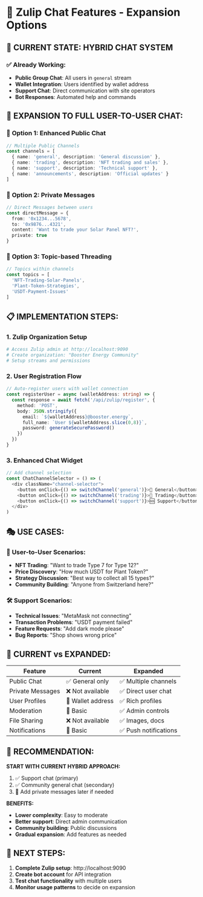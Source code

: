 # 💬 Zulip Chat Features - Expansion Options

## 🎯 CURRENT STATE: HYBRID CHAT SYSTEM

### ✅ **Already Working:**
- **Public Group Chat**: All users in `general` stream
- **Wallet Integration**: Users identified by wallet address
- **Support Chat**: Direct communication with site operators
- **Bot Responses**: Automated help and commands

## 🚀 **EXPANSION TO FULL USER-TO-USER CHAT:**

### 🔧 **Option 1: Enhanced Public Chat**
```typescript
// Multiple Public Channels
const channels = [
  { name: 'general', description: 'General discussion' },
  { name: 'trading', description: 'NFT trading and sales' },
  { name: 'support', description: 'Technical support' },
  { name: 'announcements', description: 'Official updates' }
]
```

### 🔧 **Option 2: Private Messages**
```typescript
// Direct Messages between users
const directMessage = {
  from: '0x1234...5678',
  to: '0x9876...4321',
  content: 'Want to trade your Solar Panel NFT?',
  private: true
}
```

### 🔧 **Option 3: Topic-based Threading**
```typescript
// Topics within channels
const topics = [
  'NFT-Trading-Solar-Panels',
  'Plant-Token-Strategies',
  'USDT-Payment-Issues'
]
```

## 📋 **IMPLEMENTATION STEPS:**

### 1. **Zulip Organization Setup**
```bash
# Access Zulip admin at http://localhost:9090
# Create organization: "Booster Energy Community"
# Setup streams and permissions
```

### 2. **User Registration Flow**
```typescript
// Auto-register users with wallet connection
const registerUser = async (walletAddress: string) => {
  const response = await fetch('/api/zulip/register', {
    method: 'POST',
    body: JSON.stringify({
      email: `${walletAddress}@booster.energy`,
      full_name: `User ${walletAddress.slice(0,8)}`,
      password: generateSecurePassword()
    })
  })
}
```

### 3. **Enhanced Chat Widget**
```typescript
// Add channel selection
const ChatChannelSelector = () => (
  <div className="channel-selector">
    <button onClick={() => switchChannel('general')}>💬 General</button>
    <button onClick={() => switchChannel('trading')}>🔄 Trading</button>
    <button onClick={() => switchChannel('support')}>🆘 Support</button>
  </div>
)
```

## 🎭 **USE CASES:**

### 🤝 **User-to-User Scenarios:**
- **NFT Trading**: "Want to trade Type 7 for Type 12?"
- **Price Discovery**: "How much USDT for Plant Token?"
- **Strategy Discussion**: "Best way to collect all 15 types?"
- **Community Building**: "Anyone from Switzerland here?"

### 🛠️ **Support Scenarios:**
- **Technical Issues**: "MetaMask not connecting"
- **Transaction Problems**: "USDT payment failed"
- **Feature Requests**: "Add dark mode please"
- **Bug Reports**: "Shop shows wrong price"

## 🔄 **CURRENT vs EXPANDED:**

| Feature | Current | Expanded |
|---------|---------|----------|
| Public Chat | ✅ General only | ✅ Multiple channels |
| Private Messages | ❌ Not available | ✅ Direct user chat |
| User Profiles | 🔧 Wallet address | ✅ Rich profiles |
| Moderation | 🔧 Basic | ✅ Admin controls |
| File Sharing | ❌ Not available | ✅ Images, docs |
| Notifications | 🔧 Basic | ✅ Push notifications |

## 🎯 **RECOMMENDATION:**

**START WITH CURRENT HYBRID APPROACH:**
1. ✅ Support chat (primary)
2. ✅ Community general chat (secondary)
3. 🔧 Add private messages later if needed

**BENEFITS:**
- **Lower complexity**: Easy to moderate
- **Better support**: Direct admin communication
- **Community building**: Public discussions
- **Gradual expansion**: Add features as needed

## 🚀 **NEXT STEPS:**

1. **Complete Zulip setup**: http://localhost:9090
2. **Create bot account** for API integration
3. **Test chat functionality** with multiple users
4. **Monitor usage patterns** to decide on expansion

